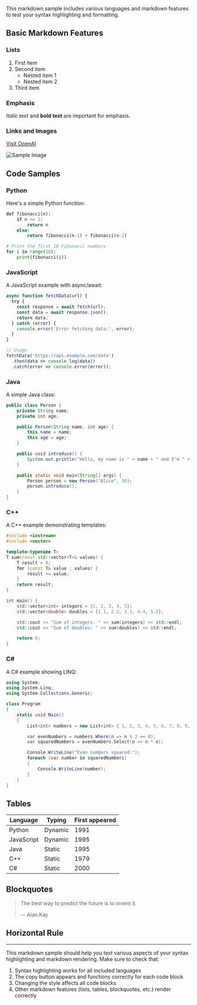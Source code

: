 This markdown sample includes various languages and markdown features to test your syntax highlighting and formatting.

## Basic Markdown Features

### Lists

1. First item
2. Second item
   - Nested item 1
   - Nested item 2
3. Third item

### Emphasis

*Italic text* and **bold text** are important for emphasis.

### Links and Images

[Visit OpenAI](https://www.openai.com)

![Sample Image](https://via.placeholder.com/150)

## Code Samples

### Python

Here's a simple Python function:

```python
def fibonacci(n):
    if n <= 1:
        return n
    else:
        return fibonacci(n-1) + fibonacci(n-2)

# Print the first 10 Fibonacci numbers
for i in range(10):
    print(fibonacci(i))
```

### JavaScript

A JavaScript example with async/await:

```javascript
async function fetchData(url) {
  try {
    const response = await fetch(url);
    const data = await response.json();
    return data;
  } catch (error) {
    console.error('Error fetching data:', error);
  }
}

// Usage
fetchData('https://api.example.com/data')
  .then(data => console.log(data))
  .catch(error => console.error(error));
```

### Java

A simple Java class:

```java
public class Person {
    private String name;
    private int age;

    public Person(String name, int age) {
        this.name = name;
        this.age = age;
    }

    public void introduce() {
        System.out.println("Hello, my name is " + name + " and I'm " + age + " years old.");
    }

    public static void main(String[] args) {
        Person person = new Person("Alice", 30);
        person.introduce();
    }
}
```

### C++

A C++ example demonstrating templates:

```cpp
#include <iostream>
#include <vector>

template<typename T>
T sum(const std::vector<T>& values) {
    T result = 0;
    for (const T& value : values) {
        result += value;
    }
    return result;
}

int main() {
    std::vector<int> integers = {1, 2, 3, 4, 5};
    std::vector<double> doubles = {1.1, 2.2, 3.3, 4.4, 5.5};

    std::cout << "Sum of integers: " << sum(integers) << std::endl;
    std::cout << "Sum of doubles: " << sum(doubles) << std::endl;

    return 0;
}
```

### C#

A C# example showing LINQ:

```csharp
using System;
using System.Linq;
using System.Collections.Generic;

class Program
{
    static void Main()
    {
        List<int> numbers = new List<int> { 1, 2, 3, 4, 5, 6, 7, 8, 9, 10 };

        var evenNumbers = numbers.Where(n => n % 2 == 0);
        var squaredNumbers = evenNumbers.Select(n => n * n);

        Console.WriteLine("Even numbers squared:");
        foreach (var number in squaredNumbers)
        {
            Console.WriteLine(number);
        }
    }
}
```

## Tables

| Language   | Typing    | First appeared |
|------------|-----------|----------------|
| Python     | Dynamic   | 1991           |
| JavaScript | Dynamic   | 1995           |
| Java       | Static    | 1995           |
| C++        | Static    | 1979           |
| C#         | Static    | 2000           |

## Blockquotes

> The best way to predict the future is to invent it.
> 
> -- Alan Kay

## Horizontal Rule

---

This markdown sample should help you test various aspects of your syntax highlighting and markdown rendering. Make sure to check that:

1. Syntax highlighting works for all included languages
2. The copy button appears and functions correctly for each code block
3. Changing the style affects all code blocks
4. Other markdown features (lists, tables, blockquotes, etc.) render correctly